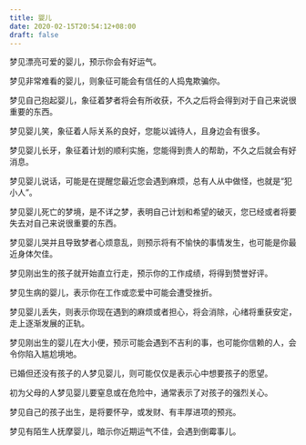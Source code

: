 ```yaml
---
title: 婴儿
date: 2020-02-15T20:54:12+08:00
draft: false
---
```


梦见漂亮可爱的婴儿，预示你会有好运气。<br>


梦见非常难看的婴儿，则象征可能会有信任的人捣鬼欺骗你。<br>


梦见自己抱起婴儿，象征着梦者将会有所收获，不久之后将会得到对于自己来说很重要的东西。<br>


梦见婴儿笑，象征着人际关系的良好，您能以诚待人，且身边会有很多。<br>


梦见婴儿长牙，象征着计划的顺利实施，您能得到贵人的帮助，不久之后就会有好消息。<br>


梦见婴儿说话，可能是在提醒您最近您会遇到麻烦，总有人从中做怪，也就是“犯小人”。<br>


梦见婴儿死亡的梦境，是不详之梦，表明自己计划和希望的破灭，您已经或者将要失去对自己来说很重要的东西。<br>


梦见婴儿哭并且导致梦者心烦意乱，则预示将有不愉快的事情发生，也可能是你最近身体欠佳。<br>


梦见刚出生的孩子就开始直立行走，预示你的工作成绩，将得到赞誉好评。<br>


梦见生病的婴儿，表示你在工作或恋爱中可能会遭受挫折。<br>


梦见婴儿丢失，则表示你现在遇到的麻烦或者担心，将会消除，心绪将重获安定，走上逐渐发展的正轨。<br>


梦见刚出生的婴儿在大小便，预示可能会遇到不吉利的事，也可能你信赖的人，会令你陷入尴尬境地。<br>


已婚但还没有孩子的人梦见婴儿，则可能仅仅是表示心中想要孩子的愿望。<br>


初为父母的人梦见婴儿要窒息或在危险中，通常表示了对孩子的强烈关心。<br>


梦见自己的孩子出生，是将要怀孕，或发财、有丰厚进项的预兆。<br>


梦见有陌生人抚摩婴儿，暗示你近期运气不佳，会遇到倒霉事儿。<br>
